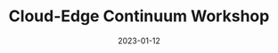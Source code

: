 ---
layout: default
modal-id: 1
date: 2023-01-12
title: Cloud-Edge Continuum Workshop
img: CEC_Workshop_2023.png
alt: CloudStars Kick-off
project-date: January 2023
description: CLOUDSTARS Kick-off Meeting in Tarragona, with the presence of all partners.
---